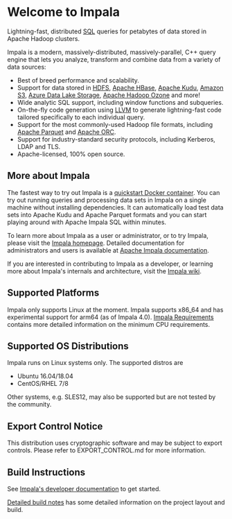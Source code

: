 # Welcome to Impala

Lightning-fast, distributed [SQL](https://en.wikipedia.org/wiki/SQL) queries for petabytes
of data stored in Apache Hadoop clusters.

Impala is a modern, massively-distributed, massively-parallel, C++ query engine that lets
you analyze, transform and combine data from a variety of data sources:

* Best of breed performance and scalability.
* Support for data stored in [HDFS](https://hadoop.apache.org/),
  [Apache HBase](https://hbase.apache.org/), [Apache Kudu](https://kudu.apache.org/),
  [Amazon S3](https://aws.amazon.com/s3/),
  [Azure Data Lake Storage](https://azure.microsoft.com/en-us/services/storage/data-lake-storage/),
  [Apache Hadoop Ozone](https://hadoop.apache.org/ozone/) and more!
* Wide analytic SQL support, including window functions and subqueries.
* On-the-fly code generation using [LLVM](http://llvm.org/) to generate lightning-fast
  code tailored specifically to each individual query.
* Support for the most commonly-used Hadoop file formats, including
  [Apache Parquet](https://parquet.apache.org/) and [Apache ORC](https://orc.apache.org).
* Support for industry-standard security protocols, including Kerberos, LDAP and TLS.
* Apache-licensed, 100% open source.

## More about Impala

The fastest way to try out Impala is a [quickstart Docker container](
https://github.com/apache/impala/blob/master/docker/README.md#docker-quickstart-with-docker-compose).
You can try out running queries and processing data sets in Impala on a single machine
without installing dependencies. It can automatically load test data sets into Apache Kudu
and Apache Parquet formats and you can start playing around with Apache Impala SQL
within minutes.

To learn more about Impala as a user or administrator, or to try Impala, please
visit the [Impala homepage](https://impala.apache.org). Detailed documentation for
administrators and users is available at
[Apache Impala documentation](https://impala.apache.org/impala-docs.html).


If you are interested in contributing to Impala as a developer, or learning more about
Impala's internals and architecture, visit the
[Impala wiki](https://cwiki.apache.org/confluence/display/IMPALA/Impala+Home).

## Supported Platforms

Impala only supports Linux at the moment.
Impala supports x86_64 and has experimental support for arm64 (as of Impala 4.0).
[Impala Requirements](https://impala.apache.org/docs/build/html/topics/impala_prereqs.html)
contains more detailed information on the minimum CPU requirements.

## Supported OS Distributions

Impala runs on Linux systems only. The supported distros are

* Ubuntu 16.04/18.04
* CentOS/RHEL 7/8

Other systems, e.g. SLES12, may also be supported but are not tested by the community.

## Export Control Notice

This distribution uses cryptographic software and may be subject to export controls.
Please refer to EXPORT\_CONTROL.md for more information.

## Build Instructions

See [Impala's developer documentation](https://cwiki.apache.org/confluence/display/IMPALA/Impala+Home)
to get started.

[Detailed build notes](README-build.md) has some detailed information on the project
layout and build.
